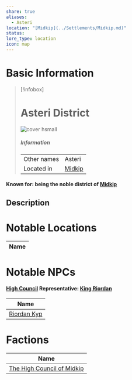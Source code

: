 ```yaml
---
share: true
aliases:
  - Asteri
location: "[Midkip](../Settlements/Midkip.md)"
status: 
lore_type: location
icon: map
---
```

# Basic Information
> [!infobox]
> # Asteri District
> ![cover hsmall](insertimage.png)
> ##### Information
> |   |  |
> | ---- | ---- |
> | Other names | Asteri|
> | Located in | [Midkip](../Settlements/Midkip.md)|
#### Known for: being the noble district of [Midkip](../Settlements/Midkip.md)
## Description
# Notable Locations
| Name |
| ---- |

# Notable NPCs
#### [High Council](../../Factions/The%20High%20Council%20of%20Midkip.md) Representative: [King Riordan](../../../Riordan%20Kyp.md)
| Name                                 |
| ------------------------------------ |
| [Riordan Kyp](../../../Riordan%20Kyp.md) |

# Factions
| Name                                                                   |
| ---------------------------------------------------------------------- |
| [The High Council of Midkip](../../Factions/The%20High%20Council%20of%20Midkip.md) |
